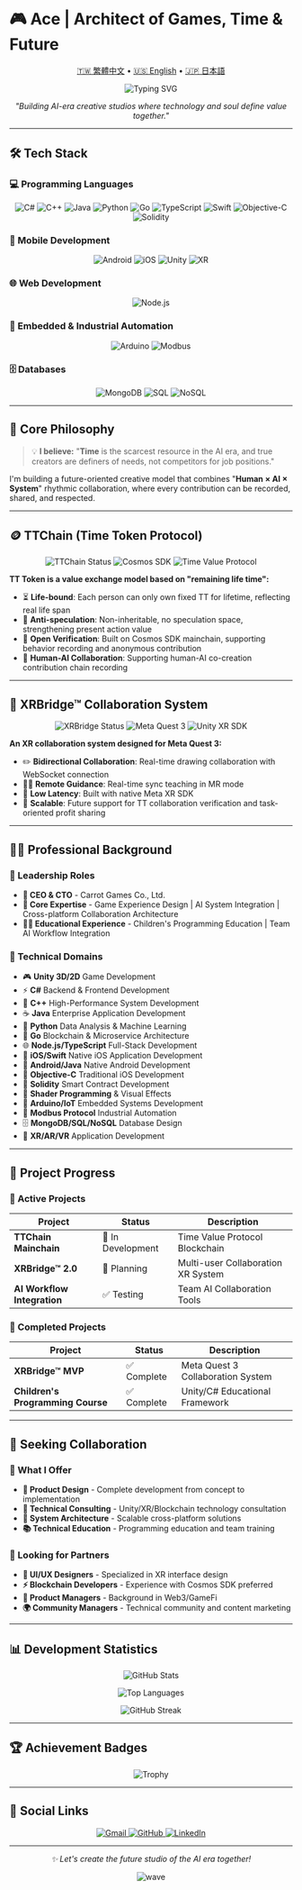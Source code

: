 # 🎮 Ace | Architect of Games, Time & Future

<p align="center">
  <a href="README.md">🇹🇼 繁體中文</a> •
  <a href="README.en.md">🇺🇸 English</a> •
  <a href="README.ja.md">🇯🇵 日本語</a>
</p>

<p align="center">
  <img src="https://readme-typing-svg.demolab.com?font=Fira+Code&pause=1000&color=36BCF7&center=true&vCenter=true&width=450&lines=CEO+%C3%97+CTO+%C3%97+Unity+Engineer;Systems+Designer;Building+Future+Creative+Studios;Time+Token+%26+XR+Bridge+Creator" alt="Typing SVG" />
</p>

<p align="center">
  <em>"Building AI-era creative studios where technology and soul define value together."</em>
</p>

---

## 🛠 Tech Stack

### 💻 Programming Languages
<p align="center">
  <img src="https://img.shields.io/badge/C%23-239120?style=flat-square&logo=c-sharp&logoColor=white" alt="C#"/>
  <img src="https://img.shields.io/badge/C++-00599C?style=flat-square&logo=c%2B%2B&logoColor=white" alt="C++"/>
  <img src="https://img.shields.io/badge/Java-ED8B00?style=flat-square&logo=openjdk&logoColor=white" alt="Java"/>
  <img src="https://img.shields.io/badge/Python-3776AB?style=flat-square&logo=python&logoColor=white" alt="Python"/>
  <img src="https://img.shields.io/badge/Go-00ADD8?style=flat-square&logo=go&logoColor=white" alt="Go"/>
  <img src="https://img.shields.io/badge/TypeScript-007ACC?style=flat-square&logo=typescript&logoColor=white" alt="TypeScript"/>
  <img src="https://img.shields.io/badge/Swift-FA7343?style=flat-square&logo=swift&logoColor=white" alt="Swift"/>
  <img src="https://img.shields.io/badge/Objective--C-3A95E3?style=flat-square&logo=apple&logoColor=white" alt="Objective-C"/>
  <img src="https://img.shields.io/badge/Solidity-363636?style=flat-square&logo=solidity&logoColor=white" alt="Solidity"/>
</p>

### 📱 Mobile Development
<p align="center">
  <img src="https://img.shields.io/badge/Android-3DDC84?style=flat-square&logo=android&logoColor=white" alt="Android"/>
  <img src="https://img.shields.io/badge/iOS-000000?style=flat-square&logo=ios&logoColor=white" alt="iOS"/>
  <img src="https://img.shields.io/badge/Unity-100000?style=flat-square&logo=unity&logoColor=white" alt="Unity"/>
  <img src="https://img.shields.io/badge/XR-FF6B6B?style=flat-square&logo=oculus&logoColor=white" alt="XR"/>
</p>

### 🌐 Web Development
<p align="center">
  <img src="https://img.shields.io/badge/Node.js-339933?style=flat-square&logo=nodedotjs&logoColor=white" alt="Node.js"/>
</p>

### 🔧 Embedded & Industrial Automation
<p align="center">
  <img src="https://img.shields.io/badge/Arduino-00979D?style=flat-square&logo=arduino&logoColor=white" alt="Arduino"/>
  <img src="https://img.shields.io/badge/Modbus-FF6B35?style=flat-square&logo=modbus&logoColor=white" alt="Modbus"/>
</p>

### 🗄️ Databases
<p align="center">
  <img src="https://img.shields.io/badge/MongoDB-4EA94B?style=flat-square&logo=mongodb&logoColor=white" alt="MongoDB"/>
  <img src="https://img.shields.io/badge/SQL-336791?style=flat-square&logo=postgresql&logoColor=white" alt="SQL"/>
  <img src="https://img.shields.io/badge/NoSQL-E34F26?style=flat-square&logo=apache&logoColor=white" alt="NoSQL"/>
</p>

---

## 🎯 Core Philosophy

> 💡 **I believe:** "**Time** is the scarcest resource in the AI era, and true creators are definers of needs, not competitors for job positions."

I'm building a future-oriented creative model that combines "**Human × AI × System**" rhythmic collaboration, where every contribution can be recorded, shared, and respected.

---

## 🪙 TTChain (Time Token Protocol)

<p align="center">
  <img src="https://img.shields.io/badge/Status-🔨%20In%20Development-orange?style=flat-square" alt="TTChain Status"/>
  <img src="https://img.shields.io/badge/Tech-Cosmos%20SDK-blue?style=flat-square" alt="Cosmos SDK"/>
  <img src="https://img.shields.io/badge/Type-Time%20Value%20Protocol-purple?style=flat-square" alt="Time Value Protocol"/>
</p>

**TT Token is a value exchange model based on "remaining life time":**

- ⏳ **Life-bound**: Each person can only own fixed TT for lifetime, reflecting real life span
- 🧬 **Anti-speculation**: Non-inheritable, no speculation space, strengthening present action value
- 🔐 **Open Verification**: Built on Cosmos SDK mainchain, supporting behavior recording and anonymous contribution
- 📡 **Human-AI Collaboration**: Supporting human-AI co-creation contribution chain recording

---

## 🧱 XRBridge™ Collaboration System

<p align="center">
  <img src="https://img.shields.io/badge/Status-✅%20MVP%20Complete-success?style=flat-square" alt="XRBridge Status"/>
  <img src="https://img.shields.io/badge/Platform-Meta%20Quest%203-ff69b4?style=flat-square" alt="Meta Quest 3"/>
  <img src="https://img.shields.io/badge/Tech-Unity%20XR%20SDK-00599C?style=flat-square" alt="Unity XR SDK"/>
</p>

**An XR collaboration system designed for Meta Quest 3:**

- ✏️ **Bidirectional Collaboration**: Real-time drawing collaboration with WebSocket connection
- 🧑‍🏫 **Remote Guidance**: Real-time sync teaching in MR mode
- 📡 **Low Latency**: Built with native Meta XR SDK
- 🔧 **Scalable**: Future support for TT collaboration verification and task-oriented profit sharing

---

## 👨‍💻 Professional Background

### 🚀 Leadership Roles
- **🏢 CEO & CTO** - Carrot Games Co., Ltd.
- **🎯 Core Expertise** - Game Experience Design | AI System Integration | Cross-platform Collaboration Architecture
- **🧑‍🏫 Educational Experience** - Children's Programming Education | Team AI Workflow Integration

### 💼 Technical Domains
- 🎮 **Unity 3D/2D** Game Development
- ⚡ **C#** Backend & Frontend Development
- 🔧 **C++** High-Performance System Development
- ☕ **Java** Enterprise Application Development
- 🐍 **Python** Data Analysis & Machine Learning
- 🚀 **Go** Blockchain & Microservice Architecture
- 🌐 **Node.js/TypeScript** Full-Stack Development
- 📱 **iOS/Swift** Native iOS Application Development
- 🤖 **Android/Java** Native Android Development
- 🍎 **Objective-C** Traditional iOS Development
- 💎 **Solidity** Smart Contract Development
- 🎨 **Shader Programming** & Visual Effects
- 🔧 **Arduino/IoT** Embedded Systems Development
- 📡 **Modbus Protocol** Industrial Automation
- 🗄️ **MongoDB/SQL/NoSQL** Database Design
- 📱 **XR/AR/VR** Application Development

---

## 🔭 Project Progress

### 🎯 Active Projects

| Project | Status | Description |
|---------|--------|-------------|
| **TTChain Mainchain** | 🔨 In Development | Time Value Protocol Blockchain |
| **XRBridge™ 2.0** | 🚧 Planning | Multi-user Collaboration XR System |
| **AI Workflow Integration** | ✅ Testing | Team AI Collaboration Tools |

### 🎉 Completed Projects

| Project | Status | Description |
|---------|--------|-------------|
| **XRBridge™ MVP** | ✅ Complete | Meta Quest 3 Collaboration System |
| **Children's Programming Course** | ✅ Complete | Unity/C# Educational Framework |

---

## 🤝 Seeking Collaboration

### 💫 What I Offer
- **🎨 Product Design** - Complete development from concept to implementation
- **🧠 Technical Consulting** - Unity/XR/Blockchain technology consultation
- **🚀 System Architecture** - Scalable cross-platform solutions
- **📚 Technical Education** - Programming education and team training

### 🎯 Looking for Partners
- **🎨 UI/UX Designers** - Specialized in XR interface design
- **⚡ Blockchain Developers** - Experience with Cosmos SDK preferred
- **💼 Product Managers** - Background in Web3/GameFi
- **🌍 Community Managers** - Technical community and content marketing

---

## 📊 Development Statistics

<p align="center">
  <img src="https://github-readme-stats.vercel.app/api?username=tk009999&theme=tokyonight&hide_border=true&count_private=true" alt="GitHub Stats" />
</p>

<p align="center">
  <img src="https://github-readme-stats.vercel.app/api/top-langs/?username=tk009999&layout=compact&theme=tokyonight&hide_border=true" alt="Top Languages"/>
</p>

<p align="center">
  <img src="http://github-readme-streak-stats.herokuapp.com?user=tk009999&theme=tokyonight&hide_border=true" alt="GitHub Streak" />
</p>

---

## 🏆 Achievement Badges

<p align="center">
  <img src="https://github-profile-trophy.vercel.app/?username=tk009999&theme=tokyonight&no-frame=true&column=6" alt="Trophy"/>
</p>

---

## 📱 Social Links

<p align="center">
  <a href="mailto:tk009999@gmail.com">
    <img src="https://img.shields.io/badge/Gmail-D14836?style=flat-square&logo=gmail&logoColor=white" alt="Gmail"/>
  </a>
  <a href="https://github.com/tk009999">
    <img src="https://img.shields.io/badge/GitHub-100000?style=flat-square&logo=github&logoColor=white" alt="GitHub"/>
  </a>
  <a href="https://linkedin.com/in/tk009999">
    <img src="https://img.shields.io/badge/LinkedIn-0077B5?style=flat-square&logo=linkedin&logoColor=white" alt="LinkedIn"/>
  </a>
</p>

---

<p align="center">
  <em>✨ Let's create the future studio of the AI era together!</em>
</p>

<p align="center">
  <img src="https://capsule-render.vercel.app/api?type=waving&color=gradient&height=60&section=footer" alt="wave"/>
</p> 